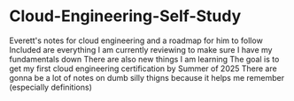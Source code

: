 # Cloud-Engineering-Self-Study
 Everett's notes for cloud engineering and a roadmap for him to follow
 Included are everything I am currently reviewing to make sure I have my fundamentals down
 There are also new things I am learning
 The goal is to get my first cloud engineering certification by Summer of 2025
 There are gonna be a lot of notes on dumb silly thigns because it helps me remember
 (especially definitions)
